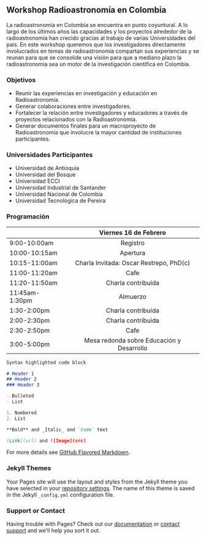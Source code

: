 ## Workshop Radioastronomía en Colombia
La radioastronomía en Colombia se encuentra en punto coyuntural. A lo largo de los últimos años las capacidades y los proyectos alrededor de la radioastronomía han crecido gracias al trabajo de varias Universidades del país. En este workshop queremos que los investigadores directamente involucrados en temas de radioastronomía compartan sus experiencias y se reunan para que se consolide una visión para que a mediano plazo la radioastronomía sea un motor de la investigación científica en Colombia.

### Objetivos

- Reunir las experiencias en investigación y educación en Radioastronomía.
- Generar colaboraciones entre investigadores.
- Fortalecer la relación entre investigadores y educadores a través de proyectos relacionados con la Radioastronomía.
- Generar documentos finales para un macroproyecto de Radioastronomía que involucre la mayor cantidad de instituciones participantes.

### Universidades Participantes

- Universidad de Antioquia
- Universidad del Bosque
- Universidad ECCI
- Universidad Industrial de Santander
- Universidad Nacional de Colombia
- Universidad Tecnológica de Pereira

### Programación

| |Viernes 16 de Febrero |
| ------------- |:-------------:| 
| 9:00-10:00am  | Registro | 
| 10:00-10:15am    | Apertura      |   
| 10:15-11:00am | Charla Invitada: Oscar Restrepo, PhD(c) |   
| 11:00-11:20am | Cafe |
| 11:20-11:50am | Charla contribuida |
| 11:45am-1:30pm | Almuerzo |
| 1:30-2:00pm | Charla contribuida |
| 2:00-2:30pm | Charla contribuida |
| 2:30-2:50pm | Cafe |
| 3:00-5:00pm | Mesa redonda sobre Educación y Desarrollo|



```markdown
Syntax highlighted code block

# Header 1
## Header 2
### Header 3

- Bulleted
- List

1. Numbered
2. List

**Bold** and _Italic_ and `Code` text

[Link](url) and ![Image](src)
```

For more details see [GitHub Flavored Markdown](https://guides.github.com/features/mastering-markdown/).

### Jekyll Themes

Your Pages site will use the layout and styles from the Jekyll theme you have selected in your [repository settings](https://github.com/RadioAstroCol/RadioastroCol/settings). The name of this theme is saved in the Jekyll `_config.yml` configuration file.

### Support or Contact

Having trouble with Pages? Check out our [documentation](https://help.github.com/categories/github-pages-basics/) or [contact support](https://github.com/contact) and we’ll help you sort it out.
